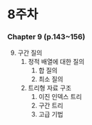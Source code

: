 # 8주차 
### Chapter 9 (p.143\~156)

9. 구간 질의
    1. 정적 배열에 대한 질의
        1. 합 질의
        2. 최소 질의
    2. 트리형 자료 구조
        1. 이진 인덱스 트리
        2. 구간 트리
        3. 고급 기법
